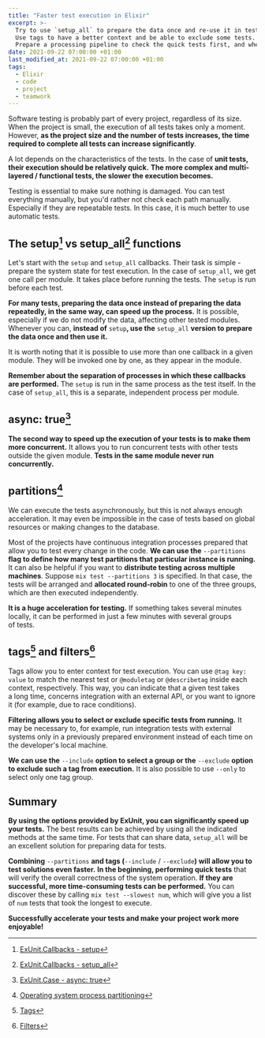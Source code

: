 ```yaml
---
title: "Faster test execution in Elixir"
excerpt: >-
  Try to use `setup_all` to prepare the data once and re-use it in tests.
  Use tags to have a better context and be able to exclude some tests.
  Prepare a processing pipeline to check the quick tests first, and when they do not fail, take care of the more time-demanding tests.
date: 2021-09-22 07:00:00 +01:00
last_modified_at: 2021-09-22 07:00:00 +01:00
tags:
  - Elixir
  - code
  - project
  - teamwork
---
```


  Software testing is probably part of every project, regardless of its size.
  When the project is small, the execution of all tests takes only a moment.
  However, **as the project size and the number of tests increases, the time required to complete all tests can increase significantly**.

  A lot depends on the characteristics of the tests.
  In the case of **unit tests, their execution should be relatively quick.**
  **The more complex and multi-layered / functional tests, the slower the execution becomes.**

  Testing is essential to make sure nothing is damaged.
  You can test everything manually, but you'd rather not check each path manually.
  Especially if they are repeatable tests.
  In this case, it is much better to use automatic tests.

## The setup[^setup] vs setup_all[^setup_all] functions

  [^setup]: [ExUnit.Callbacks - setup](https://hexdocs.pm/ex_unit/ExUnit.Callbacks.html#setup/1)
  [^setup_all]: [ExUnit.Callbacks - setup_all](https://hexdocs.pm/ex_unit/ExUnit.Callbacks.html#setup_all/1)

  Let's start with the `setup` and `setup_all` callbacks.
  Their task is simple - prepare the system state for test execution.
  In the case of `setup_all`, we get one call per module.
  It takes place before running the tests.
  The `setup` is run before each test.

  **For many tests, preparing the data once instead of preparing the data repeatedly, in the same way, can speed up the process.**
  It is possible, especially if we do not modify the data, affecting other tested modules.
  Whenever you can, **instead of** `setup`**, use the** `setup_all` **version to prepare the data once and then use it.**

  It is worth noting that it is possible to use more than one callback in a given module.
  They will be invoked one by one, as they appear in the module.

  **Remember about the separation of processes in which these callbacks are performed.**
  The `setup` is run in the same process as the test itself.
  In the case of `setup_all`, this is a separate, independent process per module.

## async: true[^async]

  [^async]: [ExUnit.Case - async: true](https://hexdocs.pm/ex_unit/ExUnit.Case.html)

  **The second way to speed up the execution of your tests is to make them more concurrent.**
  It allows you to run concurrent tests with other tests outside the given module.
  **Tests in the same module never run concurrently.**

## partitions[^partitions]

  [^partitions]: [Operating system process partitioning](https://hexdocs.pm/mix/master/Mix.Tasks.Test.html#module-operating-system-process-partitioning)

  We can execute the tests asynchronously, but this is not always enough acceleration.
  It may even be impossible in the case of tests based on global resources or making changes to the database.

  Most of the projects have continuous integration processes prepared that allow you to test every change in the code.
  **We can use the** `--partitions` **flag to define how many test partitions that particular instance is running.**
  It can also be helpful if you want to **distribute testing across multiple machines**.
  Suppose `mix test --partitions 3` is specified.
  In that case, the tests will be arranged and **allocated round-robin** to one of the three groups, which are then executed independently.

  **It is a huge acceleration for testing.**
  If something takes several minutes locally, it can be performed in just a few minutes with several groups of tests.

## tags[^tags] and filters[^filters]

  [^tags]: [Tags](https://hexdocs.pm/ex_unit/ExUnit.Case.html#module-tags)
  [^filters]: [Filters](https://hexdocs.pm/mix/master/Mix.Tasks.Test.html#module-filters)

  Tags allow you to enter context for test execution.
  You can use `@tag key: value` to match the nearest test or `@moduletag` or `@describetag` inside each context, respectively.
  This way, you can indicate that a given test takes a long time, concerns integration with an external API, or you want to ignore it (for example, due to race conditions).

  **Filtering allows you to select or exclude specific tests from running.**
  It may be necessary to, for example, run integration tests with external systems only in a previously prepared environment instead of each time on the developer's local machine.

  **We can use the** `--include` **option to select a group or the** `--exclude` **option to exclude such a tag from execution.**
  It is also possible to use `--only` to select only one tag group.

## Summary

  **By using the options provided by ExUnit, you can significantly speed up your tests.**
  The best results can be achieved by using all the indicated methods at the same time.
  For tests that can share data, `setup_all` will be an excellent solution for preparing data for tests.

  **Combining** `--partitions` **and tags (**`--include` / `--exclude`**) will allow you to test solutions even faster.**
  **In the beginning, performing quick tests** that will verify the overall correctness of the system operation.
  **If they are successful, more time-consuming tests can be performed.**
  You can discover these by calling `mix test --slowest num`, which will give you a list of `num` tests that took the longest to execute.

  **Successfully accelerate your tests and make your project work more enjoyable!**

